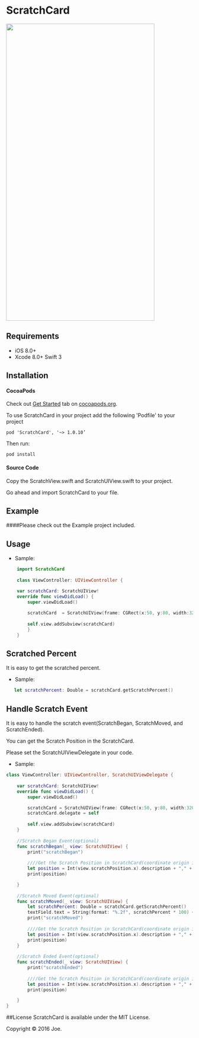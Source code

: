 # ScratchCard
<img src="https://raw.githubusercontent.com/joehour/ScratchCard/master/ScratchCard/result.jpg" width="400" height="800" />

Requirements
----------

- iOS 8.0+
- Xcode 8.0+ Swift 3


## Installation

#### CocoaPods

Check out [Get Started](https://guides.cocoapods.org/using/getting-started.html) tab on [cocoapods.org](http://cocoapods.org/).

To use ScratchCard in your project add the following 'Podfile' to your project

	pod 'ScratchCard', '~> 1.0.10’

Then run:

    pod install

#### Source Code

Copy the ScratchView.swift and ScratchUIView.swift to your project.

Go ahead and import ScratchCard to your file.


Example
----------

####Please check out the Example project included.


Usage
----------

* Sample:
```swift
    import ScratchCard
    
    class ViewController: UIViewController {

    var scratchCard: ScratchUIView!
    override func viewDidLoad() {
        super.viewDidLoad()
        
        scratchCard  = ScratchUIView(frame: CGRect(x:50, y:80, width:320, height:480),Coupon: "image.jpg", MaskImage: "mask.png", ScratchWidth: CGFloat(40))
        
        self.view.addSubview(scratchCard)
        }
    }
```

Scratched Percent
----------

It is easy to get the scratched percent.
 
* Sample:
```swift
   let scratchPercent: Double = scratchCard.getScratchPercent()
```

Handle Scratch Event
----------
 
It is easy to handle the scratch event(ScratchBegan, ScratchMoved, and ScratchEnded).

You can get the Scratch Position in the ScratchCard.

Please set the ScratchUIViewDelegate in your code.
 
* Sample:
```swift
class ViewController: UIViewController, ScratchUIViewDelegate {
    
    var scratchCard: ScratchUIView!
    override func viewDidLoad() {
        super.viewDidLoad()

        scratchCard = ScratchUIView(frame: CGRect(x:50, y:80, width:320, height:480), Coupon: "image", MaskImage: "mask", ScratchWidth: CGFloat(40))
        scratchCard.delegate = self
        
        self.view.addSubview(scratchCard)
    }
    
    //Scratch Began Event(optional)
    func scratchBegan(_ view: ScratchUIView) {
        print("scratchBegan")
        
        ////Get the Scratch Position in ScratchCard(coordinate origin is at the lower left corner)
        let position = Int(view.scratchPosition.x).description + "," + Int(view.scratchPosition.y).description
        print(position)

    }
    
    //Scratch Moved Event(optional)
    func scratchMoved(_ view: ScratchUIView) {
        let scratchPercent: Double = scratchCard.getScratchPercent()
        textField.text = String(format: "%.2f", scratchPercent * 100) + "%"
        print("scratchMoved")
        
        ////Get the Scratch Position in ScratchCard(coordinate origin is at the lower left corner)
        let position = Int(view.scratchPosition.x).description + "," + Int(view.scratchPosition.y).description
        print(position)
    }
    
    //Scratch Ended Event(optional)
    func scratchEnded(_ view: ScratchUIView) {
        print("scratchEnded")
        
        ////Get the Scratch Position in ScratchCard(coordinate origin is at the lower left corner)
        let position = Int(view.scratchPosition.x).description + "," + Int(view.scratchPosition.y).description
        print(position)

    }
}
```

##License
ScratchCard is available under the MIT License.

Copyright © 2016 Joe.
